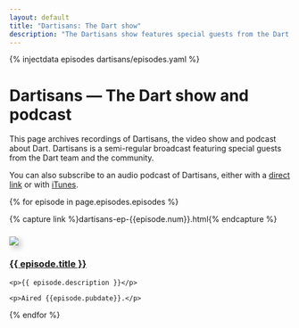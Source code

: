 ```yaml
---
layout: default
title: "Dartisans: The Dart show"
description: "The Dartisans show features special guests from the Dart team and community. Watch videos or subscribe to the podcast."
---
```


{% injectdata episodes dartisans/episodes.yaml %}

# Dartisans &mdash; The Dart show and podcast

This page archives recordings of Dartisans, the video show
and podcast about Dart. Dartisans is a semi-regular
broadcast featuring special guests from the Dart team and the community.

You can also subscribe to an audio podcast of Dartisans,
either with a
<a href="/dartisans/podcast-feed"
  title="Subscribe to Dartisans podcast feed"> <i class="icon-rss"> </i> direct link</a>
or with
<a href="http://itunes.apple.com/us/podcast/dartisans-dart-programming/id546874773?mt=2"
  title="Subscribe to Dartisans podcast with iTunes"> <i class="icon-rss"> </i> iTunes</a>.

{% for episode in page.episodes.episodes %}

{% capture link %}dartisans-ep-{{episode.num}}.html{% endcapture %}

<div class="row" style="margin-bottom:1em">
  <div class="span1">
    <a href="{{ link }}"><img style="margin-top:9px; box-shadow: 5px 5px 10px #CCC" src="dartisans-{{episode.num | format_num: "%02d" }}-thumb.jpeg"></a>
  </div>
  <div class="span11">
    <h3><a href="{{ link }}">{{ episode.title }}</a></h3>
    
    <p>{{ episode.description }}</p>

    <p>Aired {{episode.pubdate}}.</p>
  </div>
</div>

{% endfor %}
